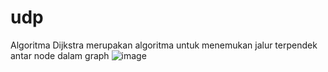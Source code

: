 # udp
Algoritma Dijkstra merupakan algoritma untuk menemukan jalur terpendek antar node dalam graph
![image](https://user-images.githubusercontent.com/55755287/139620587-555d13c7-97a8-481b-88ad-55aeafd52456.png)
